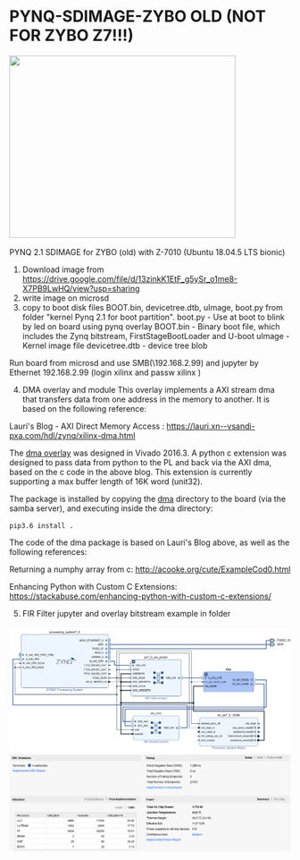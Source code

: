 # PYNQ-SDIMAGE-ZYBO OLD (NOT FOR ZYBO Z7!!!)
 <img src="https://github.com/Lcrypto/PYNQ-SDIMAGE-ZYBO/blob/main/zybo-old.png" width="405" height="326">

PYNQ 2.1 SDIMAGE for  ZYBO (old) with Z-7010   (Ubuntu 18.04.5 LTS bionic)
1. Download image from https://drive.google.com/file/d/13zinkK1EtF_g5ySr_o1me8-X7PB9LwHQ/view?usp=sharing
2. write image on microsd
3. copy to boot disk files  BOOT.bin, devicetree.dtb, uImage,  boot.py from folder  "kernel Pynq 2.1 for boot partition".
boot.py        -    Use at boot to blink by led on board using pynq overlay
BOOT.bin        -   Binary boot file, which includes the Zynq bitstream, FirstStageBootLoader and U-boot
uImage          -   Kernel image file
devicetree.dtb  -   device tree blob

Run board from microsd and use SMB(\\192.168.2.99) and jupyter by Ethernet 192.168.2.99 (login xilinx and passw xilinx )


4.  DMA overlay and module
This overlay implements a AXI stream dma that transfers data from one address in the memory to another. It is based on the following reference:

Lauri's Blog - AXI Direct Memory Access : 	https://lauri.xn--vsandi-pxa.com/hdl/zynq/xilinx-dma.html

The <a href="https://github.com/altuSemi/PYNQ4Zybo/tree/master/overlays/dma" target="_blank"> dma overlay</a> was designed in Vivado 2016.3.
A python c extension was designed to pass data from python to the PL and back via the AXI dma, based on the c code in the above blog. This extension is currently supporting a max buffer length of 16K word (unit32).

The package is installed by copying the <a href="https://github.com/altuSemi/PYNQ4Zybo/tree/master/dma" target="_blank">dma</a> directory to the board (via the samba server), and executing inside the dma directory:
```
pip3.6 install . 
```
The code of the dma package is based on Lauri's Blog above, as well as the following references:

Returning a numphy array from c: 		http://acooke.org/cute/ExampleCod0.html

Enhancing Python with Custom C Extensions:	https://stackabuse.com/enhancing-python-with-custom-c-extensions/

5. FIR Filter jupyter and overlay bitstream example in folder


 <img src="https://github.com/Lcrypto/PYNQ-SDIMAGE-ZYBO/blob/main/filter%20BD.png" >
 <img src="https://github.com/Lcrypto/PYNQ-SDIMAGE-ZYBO/blob/main/synth_result.png" >
